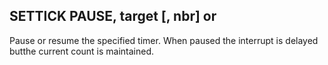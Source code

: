 ## SETTICK PAUSE, target [, nbr] or

Pause or resume the specified timer. When paused the interrupt is delayed butthe current count is maintained.